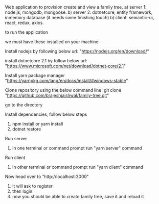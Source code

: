 Web application to provision create and view a family tree.
a) server 1: node.js, mongodb, mongoose.
b) server 2: dotnetcore, entity framework, inmemory database (it needs some finishing touch)
b) client: semantic-ui, react, redux, axios.

to run the application

we must have these installed on your machine

Install nodejs by following below url:
"https://nodejs.org/en/download/"

install dotnetcore 2.1 by follow below url:
"https://www.microsoft.com/net/download/dotnet-core/2.1"

Install yarn package manager
"https://yarnpkg.com/lang/en/docs/install/#windows-stable"

Clone repository using the below command line:
git clone "https://github.com/brajeshjaishwal/family-tree.git"

go to the directory

Install dependencies, follow below steps
1) npm install or yarn install
2) dotnet restore

Run server
1) in one terminal or command prompt run "yarn server" command

Run client
1) in other terminal or command prompt run "yarn client" command

Now head over to "http://localhost:3000"
1) it will ask to register
2) then login
3) now you should be able to create family tree, save it and reload it